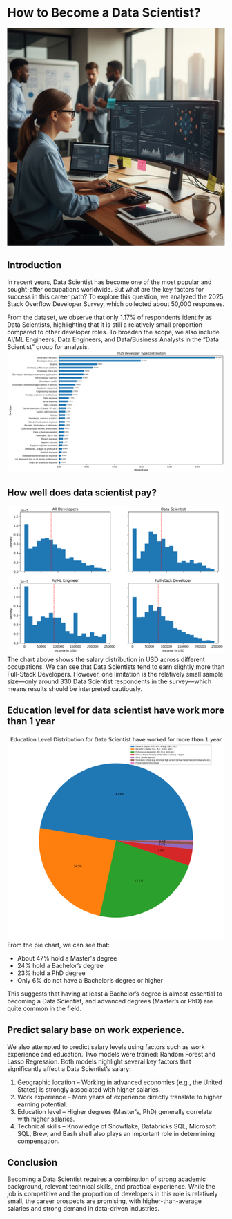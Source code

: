 # How to Become a Data Scientist?

![Data Scientist at work](./Gemini_Generated_Image_data_scientist.png)

## Introduction
In recent years, Data Scientist has become one of the most popular and sought-after occupations worldwide. But what are the key factors for success in this career path? To explore this question, we analyzed the 2025 Stack Overflow Developer Survey, which collected about 50,000 responses.

From the dataset, we observe that only 1.17% of respondents identify as Data Scientists, highlighting that it is still a relatively small proportion compared to other developer roles. To broaden the scope, we also include AI/ML Engineers, Data Engineers, and Data/Business Analysts in the “Data Scientist” group for analysis.
![devtype_distribution](./2025_devtype_distribution.png)


## How well does data scientist pay?
![income_usd_distribution](./income_usd_devtype.png)
The chart above shows the salary distribution in USD across different occupations. We can see that Data Scientists tend to earn slightly more than Full-Stack Developers. However, one limitation is the relatively small sample size—only around 330 Data Scientist respondents in the survey—which means results should be interpreted cautiously.



## Education level for data scientist have work more than 1 year
![Education levle for data scientist have work more than 1 year](./education_level_data_scientist.png)
From the pie chart, we can see that:
* About 47% hold a Master's degree
* 24% hold a Bachelor’s degree
* 23% hold a PhD degree
* Only 6% do not have a Bachelor’s degree or higher

This suggests that having at least a Bachelor’s degree is almost essential to becoming a Data Scientist, and advanced degrees (Master’s or PhD) are quite common in the field.

## Predict salary base on work experience.
We also attempted to predict salary levels using factors such as work experience and education. Two models were trained: Random Forest and Lasso Regression. Both models highlight several key factors that significantly affect a Data Scientist’s salary:
1.  Geographic location – Working in advanced economies (e.g., the United States) is strongly associated with higher salaries.
2.	Work experience – More years of experience directly translate to higher earning potential.
3.	Education level – Higher degrees (Master’s, PhD) generally correlate with higher salaries.
4.	Technical skills – Knowledge of Snowflake, Databricks SQL, Microsoft SQL, Brew, and Bash shell also plays an important role in determining compensation.

## Conclusion

Becoming a Data Scientist requires a combination of strong academic background, relevant technical skills, and practical experience. While the job is competitive and the proportion of developers in this role is relatively small, the career prospects are promising, with higher-than-average salaries and strong demand in data-driven industries.